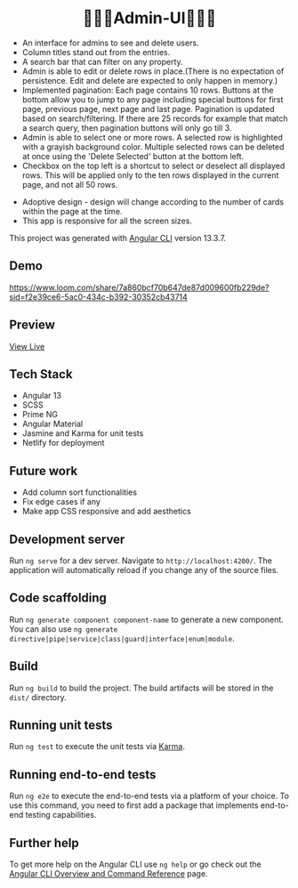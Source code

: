 <h1 align='center'>👨🏼‍💻Admin-UI👩🏼‍💻</h1>

- An interface for admins to see and delete users.
- Column titles stand out from the entries.
- A search bar that can filter on any property.
- Admin is able to edit or delete rows in place.(There is no expectation of persistence. Edit and delete are expected to only happen in memory.)
- Implemented pagination: Each page contains 10 rows. Buttons at the bottom allow you to jump to any page including special buttons for first page, previous page, next page and last page. Pagination is updated based on search/filtering. If there are 25 records for example that match a search query, then pagination buttons will only go till 3.
- Admin is able to select one or more rows. A selected row is highlighted with a grayish background color. Multiple selected rows can be deleted at once using the 'Delete Selected' button at the bottom left.
- Checkbox on the top left is a shortcut to select or deselect all displayed rows. This will be applied only to the ten rows displayed in the current page, and not all 50 rows.

* Adoptive design - design will change according to the number of cards within the page at the time.
* This app is responsive for all the screen sizes.

This project was generated with [Angular CLI](https://github.com/angular/angular-cli) version 13.3.7.

## Demo

https://www.loom.com/share/7a860bcf70b647de87d009600fb229de?sid=f2e39ce6-5ac0-434c-b392-30352cb43714

## Preview

[View Live](https://admin-ui-gautam-balamurali.netlify.app/home)

## Tech Stack

- Angular 13
- SCSS
- Prime NG
- Angular Material
- Jasmine and Karma for unit tests
- Netlify for deployment

## Future work

- Add column sort functionalities
- Fix edge cases if any
- Make app CSS responsive and add aesthetics

## Development server

Run `ng serve` for a dev server. Navigate to `http://localhost:4200/`. The application will automatically reload if you change any of the source files.

## Code scaffolding

Run `ng generate component component-name` to generate a new component. You can also use `ng generate directive|pipe|service|class|guard|interface|enum|module`.

## Build

Run `ng build` to build the project. The build artifacts will be stored in the `dist/` directory.

## Running unit tests

Run `ng test` to execute the unit tests via [Karma](https://karma-runner.github.io).

## Running end-to-end tests

Run `ng e2e` to execute the end-to-end tests via a platform of your choice. To use this command, you need to first add a package that implements end-to-end testing capabilities.

## Further help

To get more help on the Angular CLI use `ng help` or go check out the [Angular CLI Overview and Command Reference](https://angular.io/cli) page.
